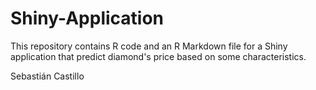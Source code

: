 # Shiny-Application

This repository contains R code and an R Markdown file for a Shiny application that predict diamond's price based on some characteristics. 

Sebastián Castillo


